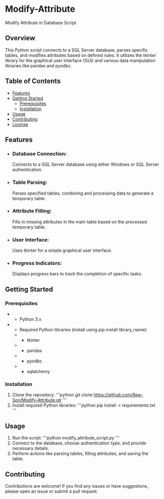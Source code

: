 # Modify-Attribute
Modify Attribute in Database Script

## Overview
This Python script connects to a SQL Server database, parses specific tables, and modifies attributes based on defined rules. It utilizes the tkinter library for the graphical user interface (GUI) and various data manipulation libraries like pandas and pyodbc.

## Table of Contents
- [Features](#Features)
- [Getting Started](#Getting-Started)
  - [Prerequisites](#Prerequisites)
  - [Installation](#Installation)
- [Usage](#Usage)
- [Contributing](#Contributing)
- [License](#License)


## Features
* ### Database Connection:
  Connects to a SQL Server database using either Windows or SQL Server authentication.
* ### Table Parsing:
  Parses specified tables, combining and processing data to generate a temporary table.
* ### Attribute Filling:
  Fills in missing attributes in the main table based on the processed temporary table.
* ### User Interface:
  Uses tkinter for a simple graphical user interface.
* ### Progress Indicators:
  Displays progress bars to track the completion of specific tasks.

## Getting Started
### Prerequisites
- * Python 3.x
- * Required Python libraries (install using pip install library_name):
  - * tkinter
  - * pandas
  - * pyodbc
  - * sqlalchemy   
### Installation
1. Clone the repository:
'''python
git clone https://github.com/Rew-Son/Modify-Attribute.git
'''
3. Install required Python libraries:
    '''python
    pip install -r requirements.txt
   '''
## Usage
1. Run the script:
   '''python
    modify_attribute_script.py
    '''
3. Connect to the database, choose authentication type, and provide necessary details.
4. Perform actions like parsing tables, filling attributes, and saving the table.
   
## Contributing
Contributions are welcome! If you find any issues or have suggestions, please open an issue or submit a pull request.


